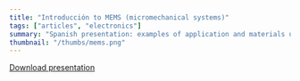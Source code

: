 ```yaml
---
title: "Introducción to MEMS (micromechanical systems)"
tags: ["articles", "electronics"]
summary: "Spanish presentation: examples of application and materials used for construction of MEMS."
thumbnail: "/thumbs/mems.png"
---
```


[Download presentation](/downloads/mems.pdf)